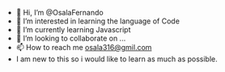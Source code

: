 - 👋 Hi, I’m @OsalaFernando
- 👀 I’m interested in learning the language of Code
- 🌱 I’m currently learning Javascript
- 💞️ I’m looking to collaborate on ...
- 📫 How to reach me osala316@gmil.com
- I am new to this so i would like to learn as much as possible.

<!---
OsalaFernando/OsalaFernando is a ✨ special ✨ repository because its `README.md` (this file) appears on your GitHub profile.
You can click the Preview link to take a look at your changes.
--->
